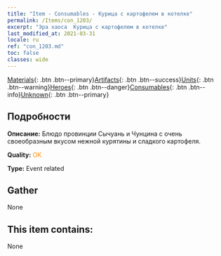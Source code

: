 ```yaml
---
title: "Item - Consumables - Курица с картофелем в котелке"
permalink: /Items/con_1203/
excerpt: "Эра хаоса  Курица с картофелем в котелке"
last_modified_at: 2021-03-31
locale: ru
ref: "con_1203.md"
toc: false
classes: wide
---
```

 [Materials](/ru/Items/){: .btn .btn--primary}[Artifacts](/ru/Items/Artifacts/){: .btn .btn--success}[Units](/ru/Items/Units/){: .btn .btn--warning}[Heroes](/ru/Items/Heroes/){: .btn .btn--danger}[Consumables](/ru/Items/Consumables/){: .btn .btn--info}[Unknown](/ru/Items/Unknown/){: .btn .btn--primary}

## Подробности
 **Описание:** Блюдо провинции Сычуань и Чунцина с очень своеобразным вкусом нежной курятины и сладкого картофеля.

 **Quality:** <span style="color: #FF8C00">OK</span>

 **Type:** Event related

## Gather

  None

## This item contains:

  None

